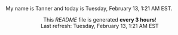 My name is Tanner and today is Tuesday, February 13, 1:21 AM EST.

<p align="center">This <i>README</i> file is generated <b>every 3 hours</b>!</br>Last refresh: Tuesday, February 13, 1:21 AM EST<br /></p>

